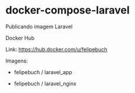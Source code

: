 # docker-compose-laravel
Publicando imagem Laravel

Docker Hub


Link:
https://hub.docker.com/u/felipebuch

Imagens:

- felipebuch / laravel_app

- felipebuch / laravel_nginx
